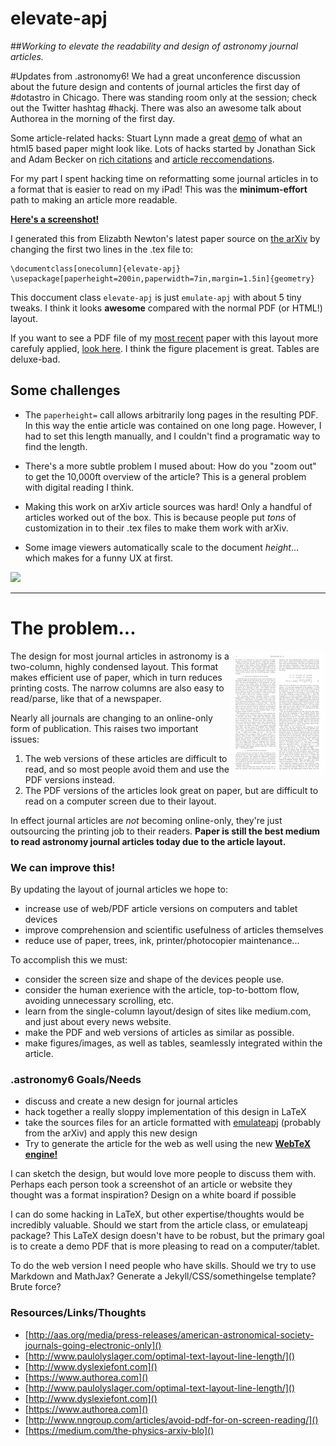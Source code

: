 elevate-apj
===========

##*Working to elevate the readability and design of astronomy journal articles.*


#Updates from .astronomy6!
We had a great unconference discussion about the future design and contents of journal articles the first day of #dotastro in Chicago. There was standing room only at the session; check out the Twitter hashtag #hackj. There was also an awesome talk about Authorea in the morning of the first day.

Some article-related hacks: Stuart Lynn made a great [demo](http://openjournals.github.io/polymer_paper/) of what an html5 based paper might look like. Lots of hacks started by Jonathan Sick and Adam Becker on [rich citations](https://github.com/jonathansick/starlit) and [article reccomendations](https://github.com/freelanceastro/astrorec).

For my part I spent hacking time on reformatting some journal articles in to a format that is easier to read on my iPad! This was the **minimum-effort** path to making an article more readable.

[**Here's a screenshot!**](newton2014.jpg)


I generated this from Elizabth Newton's latest paper source on [the arXiv](http://arxiv.org/abs/1412.2758) by changing the first two lines in the .tex file to:

    \documentclass[onecolumn]{elevate-apj}
    \usepackage[paperheight=200in,paperwidth=7in,margin=1.5in]{geometry}

This doccument class `elevate-apj` is just `emulate-apj` with about 5 tiny tweaks. I think it looks **awesome** compared with the normal PDF (or HTML!) layout.

If you want to see a PDF file of my [most recent](http://arxiv.org/abs/1411.3723) paper with this layout more carefuly applied, [look here](flares.pdf). I think the figure placement is great. Tables are deluxe-bad.



## Some challenges
- The `paperheight=` call allows arbitrarily long pages in the resulting PDF. In this way the entie article was contained on one long page. However, I had to set this length manually, and I couldn't find a programatic way to find the length.

- There's a more subtle problem I mused about: How do you "zoom out" to get the 10,000ft overview of the article? This is a general problem with digital reading I think.

- Making this work on arXiv article sources was hard! Only a handful of articles worked out of the box. This is because people put *tons* of customization in to their .tex files to make them work with arXiv.

- Some image viewers automatically scale to the document *height*... which makes for a funny UX at first.

![](http://img.shields.io/badge/Built%20at-%23dotastro-blue.svg)

<hr>

# The problem...

<img align="right" src="old.png">
The design for most journal articles in astronomy is a two-column, highly condensed layout. This format makes efficient use of paper, which in turn reduces printing costs. The narrow columns are also easy to read/parse, like that of a newspaper. 

Nearly all journals are changing to an online-only form of publication. This raises two important issues:

1. The web versions of these articles are difficult to read, and so most people avoid them and use the PDF versions instead.
2. The PDF versions of the articles look great on paper, but are difficult to read on a computer screen due to their layout.

In effect journal articles are *not* becoming online-only, they're just outsourcing the printing job to their readers. **Paper is still the best medium to read astronomy journal articles today due to the article layout.**

### We can improve this!

By updating the layout of journal articles we hope to:

- increase use of web/PDF article versions on computers and tablet devices
- improve comprehension and scientific usefulness of articles themselves
- reduce use of paper, trees, ink, printer/photocopier maintenance...


To accomplish this we must:

- consider the screen size and shape of the devices people use.
- consider the human exerience with the article, top-to-bottom flow, avoiding unnecessary scrolling, etc.
- learn from the single-column layout/design of sites like medium.com, and just about every news website.
- make the PDF and web versions of articles as similar as possible.
- make figures/images, as well as tables, seamlessly integrated within the article.

### .astronomy6 Goals/Needs
- discuss and create a new design for journal articles
- hack together a really sloppy implementation of this design in LaTeX
- take the sources files for an article formatted with [emulateapj](http://hea-www.harvard.edu/~alexey/emulateapj/) (probably from the arXiv) and apply this new design
- Try to generate the article for the web as well using the new [**WebTeX engine!**](https://github.com/pkgw/webtex)

I can sketch the design, but would love more people to discuss them with. Perhaps each person took a screenshot of an article or website they thought was a format inspiration? Design on a white board if possible

I can do some hacking in LaTeX, but other expertise/thoughts would be incredibly valuable. Should we start from the article class, or emulateapj package? This LaTeX design doesn't have to be robust, but the primary goal is to create a demo PDF that is more pleasing to read on a computer/tablet.

To do the web version I need people who have skills. Should we try to use Markdown and MathJax? Generate a Jekyll/CSS/somethingelse template? Brute force?


### Resources/Links/Thoughts

- [http://aas.org/media/press-releases/american-astronomical-society-journals-going-electronic-only]()
- [http://www.paulolyslager.com/optimal-text-layout-line-length/]()
- [http://www.dyslexiefont.com]()
- [https://www.authorea.com]()
- [http://www.paulolyslager.com/optimal-text-layout-line-length/]()
- [http://www.dyslexiefont.com]()
- [https://www.authorea.com]()
- [http://www.nngroup.com/articles/avoid-pdf-for-on-screen-reading/]()
- [https://medium.com/the-physics-arxiv-blo]()
